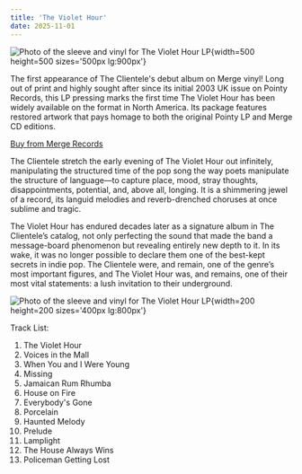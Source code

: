 ```yaml
---
title: 'The Violet Hour'
date: 2025-11-01
---
```


![Photo of the sleeve and vinyl for The Violet Hour LP](https://d1rgjmn2wmqeif.cloudfront.net/extra/ReleaseFormat-1800744-323083.jpg){width=500 height=500 sizes='500px lg:900px'}

The first appearance of The Clientele's debut album on Merge vinyl! Long out of print and highly sought after since its initial 2003 UK issue on Pointy Records, this LP pressing marks the first time The Violet Hour has been widely available on the format in North America. Its package features restored artwork that pays homage to both the original Pointy LP and Merge CD editions.

[Buy from Merge Records](https://mergerecords.co.uk/release/535541-the-clientele-the-violet-hour#)

<!--more-->

The Clientele stretch the early evening of The Violet Hour out infinitely, manipulating the structured time of the pop song the way poets manipulate the structure of language—to capture place, mood, stray thoughts, disappointments, potential, and, above all, longing. It is a shimmering jewel of a record, its languid melodies and reverb-drenched choruses at once sublime and tragic.

The Violet Hour has endured decades later as a signature album in The Clientele’s catalog, not only perfecting the sound that made the band a message-board phenomenon but revealing entirely new depth to it. In its wake, it was no longer possible to declare them one of the best-kept secrets in indie pop. The Clientele were, and remain, one of the genre’s most important figures, and The Violet Hour was, and remains, one of their most vital statements: a lush invitation to their underground.

![Photo of the sleeve and vinyl for The Violet Hour LP](https://d1rgjmn2wmqeif.cloudfront.net/r/b/535541.jpg ){width=200 height=200 sizes='400px lg:800px'}

Track List:

1. The Violet Hour
2. Voices in the Mall
3. When You and I Were Young
4. Missing
5. Jamaican Rum Rhumba
6. House on Fire
7. Everybody's Gone
8. Porcelain
9. Haunted Melody
10. Prelude
11. Lamplight
12. The House Always Wins
13. Policeman Getting Lost